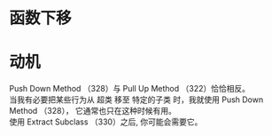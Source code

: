 # 函数下移



# 动机

Push Down Method （328）与 Pull Up Method （322）恰恰相反。  
当我有必要把某些⾏为从 超类 移⾄ 特定的⼦类 时，我就使⽤ Push Down Method （328），
它通常也只在这种时候有⽤。  
使⽤ Extract Subclass （330）之后, 你可能会需要它。